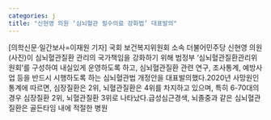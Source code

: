 ```yaml
---
categories: j
title: "신현영 의원 ‘심뇌혈관 필수의료 강화법’ 대표발의"
---
```

[의학신문·일간보사=이재원 기자] 국회 보건복지위원회 소속 더불어민주당 신현영 의원(사진)이 심뇌혈관질환 관리의 국가책임을 강화하기 위해 범정부 ‘심뇌혈관질환관리위원회’를 구성하여 내실있게 운영하도록 하고, 심뇌혈관질환 관련 연구, 조사통계, 예방사업 등을 반드시 시행하도록 하는 심뇌혈관법 개정안을 대표발의했다.2020년 사망원인통계에 따르면, 심장질환은 2위, 뇌혈관질환은 4위를 차지하고 있으며, 특히 6-70대의 경우 심장질환 2위, 뇌혈관질환 3위로 나타났다.급성심근경색, 뇌졸중과 같은 심뇌혈관질환은 골든타임 내에 적절한 병원